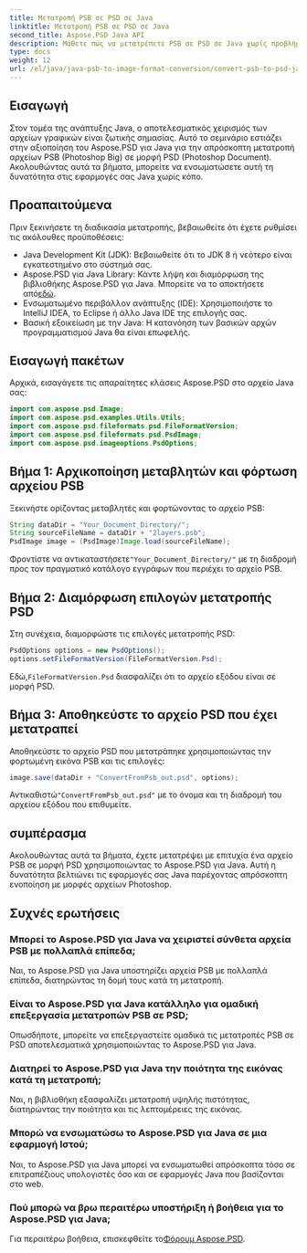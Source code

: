 ```yaml
---
title: Μετατροπή PSB σε PSD σε Java
linktitle: Μετατροπή PSB σε PSD σε Java
second_title: Aspose.PSD Java API
description: Μάθετε πώς να μετατρέπετε PSB σε PSD σε Java χωρίς προβλήματα χρησιμοποιώντας το Aspose.PSD, βελτιώνοντας τη διαχείριση αρχείων γραφικών στις εφαρμογές σας.
type: docs
weight: 12
url: /el/java/java-psb-to-image-format-conversion/convert-psb-to-psd-java/
---
```

## Εισαγωγή
Στον τομέα της ανάπτυξης Java, ο αποτελεσματικός χειρισμός των αρχείων γραφικών είναι ζωτικής σημασίας. Αυτό το σεμινάριο εστιάζει στην αξιοποίηση του Aspose.PSD για Java για την απρόσκοπτη μετατροπή αρχείων PSB (Photoshop Big) σε μορφή PSD (Photoshop Document). Ακολουθώντας αυτά τα βήματα, μπορείτε να ενσωματώσετε αυτή τη δυνατότητα στις εφαρμογές σας Java χωρίς κόπο.
## Προαπαιτούμενα
Πριν ξεκινήσετε τη διαδικασία μετατροπής, βεβαιωθείτε ότι έχετε ρυθμίσει τις ακόλουθες προϋποθέσεις:
- Java Development Kit (JDK): Βεβαιωθείτε ότι το JDK 8 ή νεότερο είναι εγκατεστημένο στο σύστημά σας.
-  Aspose.PSD για Java Library: Κάντε λήψη και διαμόρφωση της βιβλιοθήκης Aspose.PSD για Java. Μπορείτε να το αποκτήσετε από[εδώ](https://releases.aspose.com/psd/java/).
- Ενσωματωμένο περιβάλλον ανάπτυξης (IDE): Χρησιμοποιήστε το IntelliJ IDEA, το Eclipse ή άλλο Java IDE της επιλογής σας.
- Βασική εξοικείωση με την Java: Η κατανόηση των βασικών αρχών προγραμματισμού Java θα είναι επωφελής.
## Εισαγωγή πακέτων
Αρχικά, εισαγάγετε τις απαραίτητες κλάσεις Aspose.PSD στο αρχείο Java σας:
```java
import com.aspose.psd.Image;
import com.aspose.psd.examples.Utils.Utils;
import com.aspose.psd.fileformats.psd.FileFormatVersion;
import com.aspose.psd.fileformats.psd.PsdImage;
import com.aspose.psd.imageoptions.PsdOptions;
```
## Βήμα 1: Αρχικοποίηση μεταβλητών και φόρτωση αρχείου PSB
Ξεκινήστε ορίζοντας μεταβλητές και φορτώνοντας το αρχείο PSB:
```java
String dataDir = "Your_Document_Directory/";
String sourceFileName = dataDir + "2layers.psb";
PsdImage image = (PsdImage)Image.load(sourceFileName);
```
 Φροντίστε να αντικαταστήσετε`"Your_Document_Directory/"` με τη διαδρομή προς τον πραγματικό κατάλογο εγγράφων που περιέχει το αρχείο PSB.
## Βήμα 2: Διαμόρφωση επιλογών μετατροπής PSD
Στη συνέχεια, διαμορφώστε τις επιλογές μετατροπής PSD:
```java
PsdOptions options = new PsdOptions();
options.setFileFormatVersion(FileFormatVersion.Psd);
```
 Εδώ,`FileFormatVersion.Psd` διασφαλίζει ότι το αρχείο εξόδου είναι σε μορφή PSD.
## Βήμα 3: Αποθηκεύστε το αρχείο PSD που έχει μετατραπεί
Αποθηκεύστε το αρχείο PSD που μετατράπηκε χρησιμοποιώντας την φορτωμένη εικόνα PSB και τις επιλογές:
```java
image.save(dataDir + "ConvertFromPsb_out.psd", options);
```
 Αντικαθιστώ`"ConvertFromPsb_out.psd"` με το όνομα και τη διαδρομή του αρχείου εξόδου που επιθυμείτε.

## συμπέρασμα
Ακολουθώντας αυτά τα βήματα, έχετε μετατρέψει με επιτυχία ένα αρχείο PSB σε μορφή PSD χρησιμοποιώντας το Aspose.PSD για Java. Αυτή η δυνατότητα βελτιώνει τις εφαρμογές σας Java παρέχοντας απρόσκοπτη ενοποίηση με μορφές αρχείων Photoshop.
## Συχνές ερωτήσεις
### Μπορεί το Aspose.PSD για Java να χειριστεί σύνθετα αρχεία PSB με πολλαπλά επίπεδα;
Ναι, το Aspose.PSD για Java υποστηρίζει αρχεία PSB με πολλαπλά επίπεδα, διατηρώντας τη δομή τους κατά τη μετατροπή.
### Είναι το Aspose.PSD για Java κατάλληλο για ομαδική επεξεργασία μετατροπών PSB σε PSD;
Οπωσδήποτε, μπορείτε να επεξεργαστείτε ομαδικά τις μετατροπές PSB σε PSD αποτελεσματικά χρησιμοποιώντας το Aspose.PSD για Java.
### Διατηρεί το Aspose.PSD για Java την ποιότητα της εικόνας κατά τη μετατροπή;
Ναι, η βιβλιοθήκη εξασφαλίζει μετατροπή υψηλής πιστότητας, διατηρώντας την ποιότητα και τις λεπτομέρειες της εικόνας.
### Μπορώ να ενσωματώσω το Aspose.PSD για Java σε μια εφαρμογή Ιστού;
Ναι, το Aspose.PSD για Java μπορεί να ενσωματωθεί απρόσκοπτα τόσο σε επιτραπέζιους υπολογιστές όσο και σε εφαρμογές Java που βασίζονται στο web.
### Πού μπορώ να βρω περαιτέρω υποστήριξη ή βοήθεια για το Aspose.PSD για Java;
 Για περαιτέρω βοήθεια, επισκεφθείτε το[Φόρουμ Aspose.PSD](https://forum.aspose.com/c/psd/34).